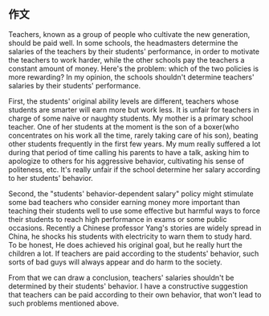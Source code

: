 ## 作文

<!-- Teachers should be paid according to how well their students perform -->

Teachers, known as a group of people who cultivate the new generation, should be paid well.
In some schools, the headmasters determine the salaries of the teachers by their students'
performance, in order to motivate the teachers to work harder, while the other schools pay
the teachers a constant amount of money. Here's the problem: which of the two policies is
more rewarding? In my opinion, the schools shouldn't determine teachers' salaries by their
students' performance.

First, the students' original ability levels are different, teachers whose students are
smarter will earn more but work less. It is unfair for teachers in charge of some naive or
naughty students. My mother is a primary school teacher. One of her students at the moment
is the son of a boxer(who concentrates on his work all the time, rarely taking care of his
son), beating other students frequently in the first few years. My mum really suffered a
lot during that period of time calling his parents to have a talk, asking him to apologize
to others for his aggressive behavior, cultivating his sense of politeness, etc. It's
really unfair if the school determine her salary according to her students' behavior.

Second, the "students' behavior-dependent salary" policy might stimulate some bad teachers
who consider earning money more important than teaching their students well to use some
effective but harmful ways to force their students to reach high performance in exams or
some public occasions. Recently a Chinese professor Yang's stories are widely spread in
China, he shocks his students with electricity to warn them to study hard. To be honest,
He does achieved his original goal, but he really hurt the children a lot. If teachers are
paid according to the students' behavior, such sorts of bad guys will always appear and do
harm to the society.

From that we can draw a conclusion, teachers' salaries shouldn't be determined by their
students' behavior. I have a constructive suggestion that teachers can be paid according
to their own behavior, that won't lead to such problems mentioned above.



